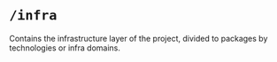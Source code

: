 # `/infra`

Contains the infrastructure layer of the project, divided to packages by technologies or infra domains.
